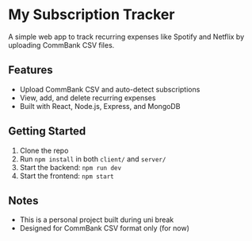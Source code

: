 # My Subscription Tracker

A simple web app to track recurring expenses like Spotify and Netflix by uploading CommBank CSV files.

## Features
- Upload CommBank CSV and auto-detect subscriptions
- View, add, and delete recurring expenses
- Built with React, Node.js, Express, and MongoDB

## Getting Started

1. Clone the repo
2. Run `npm install` in both `client/` and `server/`
3. Start the backend: `npm run dev`
4. Start the frontend: `npm start`

## Notes
- This is a personal project built during uni break
- Designed for CommBank CSV format only (for now)
